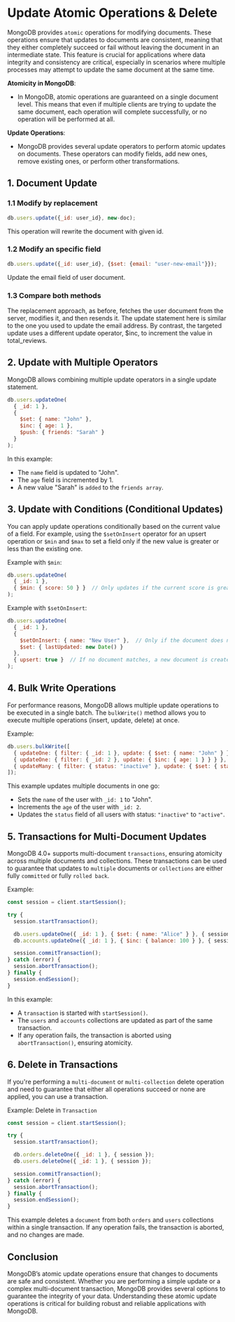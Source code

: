 # Update Atomic Operations & Delete

MongoDB provides `atomic` operations for modifying documents. These operations ensure that updates to documents are consistent, meaning that they either completely succeed or fail without leaving the document in an intermediate state. This feature is crucial for applications where data integrity and consistency are critical, especially in scenarios where multiple processes may attempt to update the same document at the same time.


**Atomicity in MongoDB**:

- In MongoDB, atomic operations are guaranteed on a single document level. This means that even if multiple clients are trying to update the same document, each operation will complete successfully, or no operation will be performed at all.

**Update Operations**:

- MongoDB provides several update operators to perform atomic updates on documents. These operators can modify fields, add new ones, remove existing ones, or perform other transformations.

## 1. Document Update

### 1.1 Modify by replacement

```js
db.users.update({_id: user_id}, new-doc);
```

This operation will rewrite the document with given id.

### 1.2 Modify an specific field

```js
db.users.update({_id: user_id}, {$set: {email: "user-new-email"}});
```

Update the email field of user document.

### 1.3 Compare both methods

The replacement approach, as before, fetches the user document from the server, modifies it, and then resends it. The update statement here is similar to the one you used to update the email address. By contrast, the targeted update uses a different update operator, $inc, to increment the value in total_reviews.

## 2. Update with Multiple Operators

MongoDB allows combining multiple update operators in a single update statement.

```javascript
db.users.updateOne(
  { _id: 1 },
  {
    $set: { name: "John" },
    $inc: { age: 1 },
    $push: { friends: "Sarah" }
  }
);
```

In this example:

- The `name` field is updated to "John".
- The `age` field is incremented by 1.
- A new value "Sarah" is `added` to the `friends array`.

## 3. Update with Conditions (Conditional Updates)

You can apply update operations conditionally based on the current value of a field. For example, using the `$setOnInsert` operator for an upsert operation or `$min` and `$max` to set a field only if the new value is greater or less than the existing one.

Example with `$min`:

```javascript
db.users.updateOne(
  { _id: 1 },
  { $min: { score: 50 } }  // Only updates if the current score is greater than 50
);
```

Example with `$setOnInsert`:

```javascript
db.users.updateOne(
  { _id: 1 },
  { 
    $setOnInsert: { name: "New User" },  // Only if the document does not exist
    $set: { lastUpdated: new Date() }
  },
  { upsert: true }  // If no document matches, a new document is created
);
```

## 4. Bulk Write Operations

For performance reasons, MongoDB allows multiple update operations to be executed in a single batch. The `bulkWrite()` method allows you to execute multiple operations (insert, update, delete) at once.

Example:

```javascript
db.users.bulkWrite([
  { updateOne: { filter: { _id: 1 }, update: { $set: { name: "John" } } } },
  { updateOne: { filter: { _id: 2 }, update: { $inc: { age: 1 } } } },
  { updateMany: { filter: { status: "inactive" }, update: { $set: { status: "active" } } } }
]);
```

This example updates multiple documents in one go:

- Sets the `name` of the user with `_id: 1` to "John".
- Increments the `age` of the user with `_id: 2`.
- Updates the `status` field of all users with status: `"inactive"` to `"active"`.

## 5. Transactions for Multi-Document Updates

MongoDB 4.0+ supports multi-document `transactions`, ensuring atomicity across multiple documents and collections. These transactions can be used to guarantee that updates to `multiple` documents or `collections` are either fully `committed` or fully `rolled back`.

Example:

```javascript
const session = client.startSession();

try {
  session.startTransaction();

  db.users.updateOne({ _id: 1 }, { $set: { name: "Alice" } }, { session });
  db.accounts.updateOne({ _id: 1 }, { $inc: { balance: 100 } }, { session });

  session.commitTransaction();
} catch (error) {
  session.abortTransaction();
} finally {
  session.endSession();
}
```

In this example:

- A `transaction` is started with `startSession()`.
- The `users` and `accounts` collections are updated as part of the same transaction.
- If any operation fails, the transaction is aborted using `abortTransaction()`, ensuring atomicity.

## 6. Delete in Transactions

If you're performing a `multi-document` or `multi-collection` delete operation and need to guarantee that either all operations succeed or none are applied, you can use a transaction.

Example: Delete in `Transaction`

```javascript
const session = client.startSession();

try {
  session.startTransaction();

  db.orders.deleteOne({ _id: 1 }, { session });
  db.users.deleteOne({ _id: 1 }, { session });

  session.commitTransaction();
} catch (error) {
  session.abortTransaction();
} finally {
  session.endSession();
}
```

This example deletes a `document` from both `orders` and `users` collections within a single transaction. If any operation fails, the transaction is aborted, and no changes are made.

## Conclusion

MongoDB’s atomic update operations ensure that changes to documents are safe and consistent. Whether you are performing a simple update or a complex multi-document transaction, MongoDB provides several options to guarantee the integrity of your data. Understanding these atomic update operations is critical for building robust and reliable applications with MongoDB.
